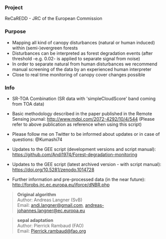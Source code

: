### Project
ReCaREDD - JRC of the European Commission

### Purpose  
- Mapping all kind of canopy disturbances (natural or human induced) within (semi-)evergreen forests
- Disturbances can be interpreted as forest degradation events (after threshold -e.g. 0.02- is applied to separate signal from noise)
- In order to separate natural from human disturbances we recommend manual screening of the data by an experienced human interpreter
- Close to real time monitoring of canopy cover changes possible

### Info     
- SR-TOA Combination (SR data with 'simpleCloudScore' band coming from TOA data)
- Basic methodology described in the paper published in the Remote Sensing journal:   http://www.mdpi.com/2072-4292/10/4/544
(Please refer to above publication as reference when using this script)
  
- Please follow me on Twitter to be informed about updates or in case of questions:   @Kumashi74
- Updates to the GEE script (development versions and script manual):                 https://github.com/Andi1974/Forest-degradation-monitoring 
- Updates to the GEE script (latest archived version - with script manual):           https://doi.org/10.5281/zenodo.1014728
  
- Further information and pre-processed data (in the near future):                    http://forobs.jrc.ec.europa.eu/iforce/dNBR.php

> **Original algorithm**  
> Author:  Andreas Langner (SvB)  
> Email:  andi.langner@gmail.com, andreas-johannes.langner@ec.europa.eu  
  
> **sepal adaptation**  
> Author: Pierrick Rambaud (FAO)  
> Email: Pierrick.rambaud@fao.org  


